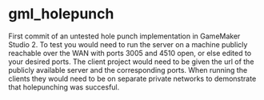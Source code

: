 # gml_holepunch

First commit of an untested hole punch implementation in GameMaker Studio 2. 
To test you would need to run the server on a machine publicly reachable over the WAN with ports 3005 and 4510 open, or else edited to your desired ports. 
The client project would need to be given the url of the publicly available server and the corresponding ports. When running the clients they would need to be on separate private networks to demonstrate that holepunching was succesful.  
